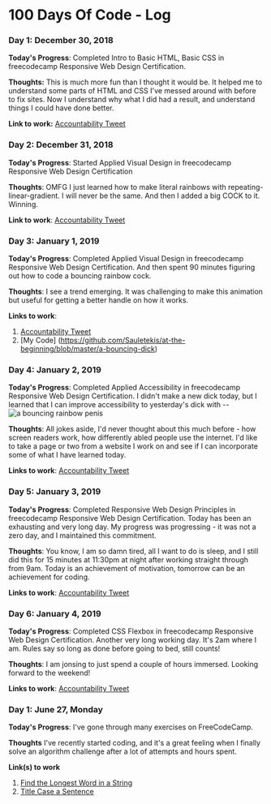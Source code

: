 # 100 Days Of Code - Log

### Day 1: December 30, 2018

**Today's Progress**: Completed Intro to Basic HTML, Basic CSS in freecodecamp Responsive Web Design Certification.

**Thoughts:** This is much more fun than I thought it would be. It helped me to understand some parts of HTML and CSS I've messed around with before to fix sites. Now I understand why what I did had a result, and understand things I could have done better.

**Link to work:** [Accountability Tweet](https://twitter.com/SexCoachSarah/status/1079402536870785024)

### Day 2: December 31, 2018

**Today's Progress**: Started Applied Visual Design in freecodecamp Responsive Web Design Certification

**Thoughts**: OMFG I just learned how to make literal rainbows with repeating-linear-gradient. I will never be the same. And then I added a big COCK to it. Winning.

**Link to work**: [Accountability Tweet](https://twitter.com/SexCoachSarah/status/1079851930501947392)


### Day 3: January 1, 2019

**Today's Progress**: Completed Applied Visual Design in freecodecamp Responsive Web Design Certification. And then spent 90 minutes figuring out how to code a bouncing rainbow cock.

**Thoughts**: I see a trend emerging. It was challenging to make this animation but useful for getting a better handle on how it works.

**Links to work**: 
1. [Accountability Tweet](https://twitter.com/SexCoachSarah/status/1080204087403184129)
2. [My Code] (https://github.com/Sauletekis/at-the-beginning/blob/master/a-bouncing-dick)

### Day 4: January 2, 2019

**Today's Progress**: Completed Applied Accessibility in freecodecamp Responsive Web Design Certification. I didn't make a new dick today, but I learned that I can improve accessibility to yesterday's dick with --<img src="css-animation-1" alt="a bouncing rainbow penis">

**Thoughts**: All jokes aside, I'd never thought about this much before - how screen readers work, how differently abled people use the internet. I'd like to take a page or two from a website I work on and see if I can incorporate some of what I have learned today.

**Links to work**: [Accountability Tweet](https://twitter.com/SexCoachSarah/status/1080577625570115584)

### Day 5: January 3, 2019

**Today's Progress**: Completed Responsive Web Design Principles in freecodecamp Responsive Web Design Certification. Today has been an exhausting and very long day. My progress was progressing - it was not a zero day, and I maintained this commitment. 

**Thoughts**: You know, I am so damn tired, all I want to do is sleep, and I still did this for 15 minutes at 11:30pm at night after working straight through from 9am. Today is an achievement of motivation, tomorrow can be an achievement for coding.

**Links to work**: [Accountability Tweet](https://twitter.com/SexCoachSarah/status/1080944706387881984)

### Day 6: January 4, 2019

**Today's Progress**: Completed CSS Flexbox in freecodecamp Responsive Web Design Certification. Another very long working day. It's 2am where I am. Rules say so long as done before going to bed, still counts!

**Thoughts**: I am jonsing to just spend a couple of hours immersed. Looking forward to the weekend!

**Links to work**: [Accountability Tweet](https://twitter.com/SexCoachSarah/status/1081341457817108480)

### Day 1: June 27, Monday

**Today's Progress**: I've gone through many exercises on FreeCodeCamp.

**Thoughts** I've recently started coding, and it's a great feeling when I finally solve an algorithm challenge after a lot of attempts and hours spent.

**Link(s) to work**
1. [Find the Longest Word in a String](https://www.freecodecamp.com/challenges/find-the-longest-word-in-a-string)
2. [Title Case a Sentence](https://www.freecodecamp.com/challenges/title-case-a-sentence)
